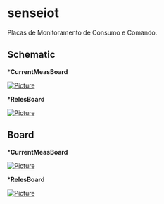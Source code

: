 senseiot
========

Placas de Monitoramento de Consumo e Comando.

Schematic
-------
***CurrentMeasBoard**

[![Picture](https://raw.githubusercontent.com/GaragemHacker/senseiot/master/sense2.0/Hardware/TBD-circuit.png)](https://github.com/Garagem-Hacker/senseiot/)

***RelesBoard**

[![Picture](https://raw.githubusercontent.com/GaragemHacker/senseiot/master/sense2.0/Hardware/Rele-circuit.png)](https://github.com/Garagem-Hacker/senseiot/)

Board
-----

***CurrentMeasBoard**

[![Picture](https://raw.githubusercontent.com/GaragemHacker/senseiot/master/sense2.0/Hardware/TBD-board.jpg)](https://github.com/Garagem-Hacker/senseiot/)

***RelesBoard**

[![Picture](https://raw.githubusercontent.com/GaragemHacker/senseiot/master/sense2.0/Hardware/Rele-board.jpg)](https://github.com/Garagem-Hacker/senseiot/)

